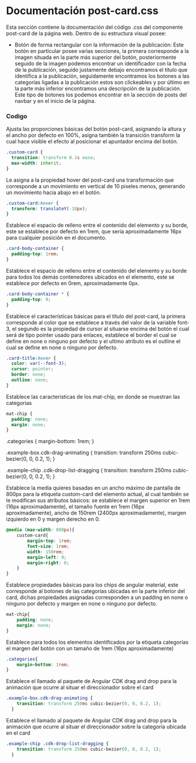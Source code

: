# Documentación post-card.css

 Esta sección contiene la documentación del código .css del componente post-card de la página web. Dentro de su estructura visual posee: 
*  Botón de forma rectangular con la información de la publicación: Este botón en particular posee varias secciones, la primera corresponde a la imagen situada en la parte más superior del botón, posteriormente seguido de la imagen podemos encontrar un identificador con la fecha de la publicación, seguido justamente debajo encontramos el título que identifica a la publicación, seguidamente encontramos los botones a las categorías ligadas a la publicación estos son clickeables y por último en la parte más inferior encontramos una descripción de la publicación. Este tipo de botones los podemos encontrar en la sección de posts del navbar y en el inicio de la página. 

### Codigo

Ajusta las proporciones básicas del botón post-card, asignando la altura y el ancho por defecto en 100%, asigna también la transición transform la cual hace visible el efecto al posicionar el apuntador encima del botón.

``` css
.custom-card {
  transition: transform 0.1s ease;
  max-width: inherit;
}
```

Le asigna a la propiedad hover del post-card una transformación que corresponde a un movimiento en vertical de 10 pixeles menos, generando un movimiento hacia abajo en el botón.
``` css
.custom-card:hover {
  transform: translateY(-10px);
}
```

Establece el espacio de relleno entre el contenido del elemento y su borde, este se establece por defecto en 1rem, que sería aproximadamente 16px para cualquier posición en el documento.
``` css
.card-body-container {
  padding-top: 1rem;
}
```

Establece el espacio de relleno entre el contenido del elemento y su borde para todos los demás contenedores ubicados en el elemento, este se establece por defecto en 0rem, aproximadamente 0px.
``` css
.card-body-container * {
  padding-top: 0;
}
```

Establece el características básicas para el título del post-card, la primera corresponde al color que se establece a través del valor de la variable font-3, el segundo es la propiedad de cursor al situarse encima del botón el cual será de tipo pointer usado para enlaces, establece el border el cual se define en none o ninguno por defecto y el ultimo atributo es el outline el cual se define en none o ninguno por defecto.
``` css
.card-title:hover {
  color: var(--font-3);
  cursor: pointer;
  border: none;
  outline: none;
}
```

Establece las caracteristicas de los mat-chip, en donde se muestran las categorias
``` css
mat-chip {
  padding: none;
  margin: none;
}
```

.categories {
  margin-bottom: 1rem;
}

.example-box.cdk-drag-animating {
  transition: transform 250ms cubic-bezier(0, 0, 0.2, 1);
}

.example-chip .cdk-drop-list-dragging {
  transition: transform 250ms cubic-bezier(0, 0, 0.2, 1);
}

Establece la media quieres basadas en un ancho máximo de pantalla de 800px para la etiqueta custom-card del elemento actual, al cual también se le modifican sus atributos básicos: se establece el margen superior en 1rem (16px aproximadamente), el tamaño fuente en 1rem (16px aproximadamente), ancho de 150rem (2400px aproximadamente), margen izquierdo en 0 y margen derecho en 0.
``` css
@media (max-width: 800px){
    custom-card{
        margin-top: 1rem;
        font-size: 1rem;
        width: 150rem;
        margin-left: 0;
        margin-right: 0;
    }
}
```
Establece propiedades básicas para los chips de angular material, este corresponde al botones de las categorías ubicadas en la parte inferior del card, dichas propiedades asignadas corresponden a un padding en none o ninguno por defecto y margen en none o ninguno por defecto.
``` css
mat-chip{
    padding: none;
    margin: none;
}
```

Establece para todos los elementos identificados por la etiqueta categorías el margen del botón con un tamaño de 1rem (16px aproximadamente)
``` css
.categories{
    margin-bottom: 1rem;
}
```

Establece el llamado al paquete de Angular CDK drag and drop para la animación que ocurre al situar el direccionador sobre el card
``` css
.example-box.cdk-drag-animating {
    transition: transform 250ms cubic-bezier(0, 0, 0.2, 1);
  }
```

Establece el llamado al paquete de Angular CDK drag and drop para la animación que ocurre al situar el direccionador sobre la categoría ubicada en el card
``` css
.example-chip .cdk-drop-list-dragging {
    transition: transform 250ms cubic-bezier(0, 0, 0.2, 1);
  }
```
  
